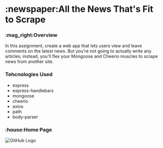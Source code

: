 <h1>:newspaper:All the News That's Fit to Scrape</h1>

<h3>:mag_right:Overview</h3>

In this assignment, create a web app that lets users view and leave comments on the latest news. But you're not going to actually write any articles; instead, you'll flex your Mongoose and Cheerio muscles to scrape news from another site.

<h3>Tehcnologies Used</h3>
<ul>
<li>express</li>
<li>express-handlebars</li>
<li>mongoose</li>
<li>cheerio</li>
<li>axios</li>
<li>path</li>
<li>body-parser</li>
</ul>

<h3>:house:Home Page</h3>


![GitHub Logo](/image/img/homePage.PNG)
